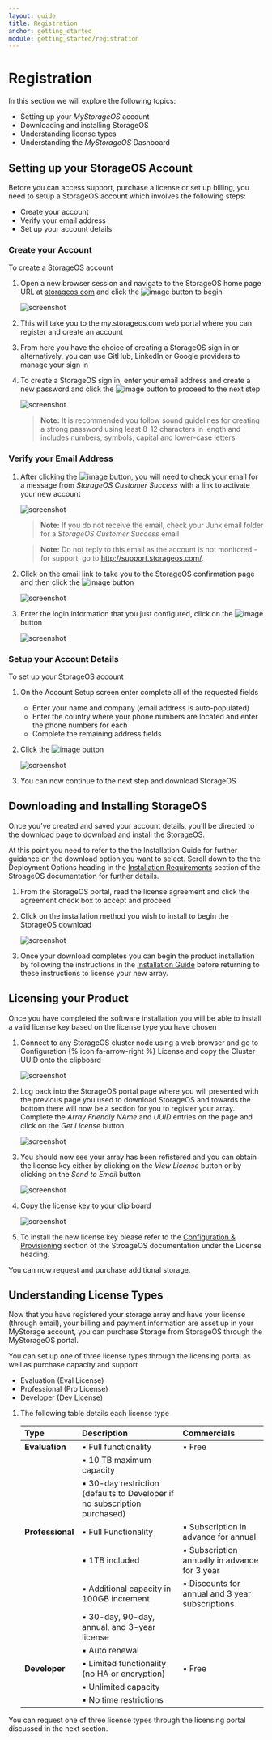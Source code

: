 ```yaml
---
layout: guide
title: Registration
anchor: getting_started
module: getting_started/registration
---
```


# Registration

In this section we will explore the following topics:

* Setting up your *MyStorageOS* account
* Downloading and installing StorageOS
* Understanding license types
* Understanding the *MyStorageOS* Dashboard


## Setting up your StorageOS Account

Before you can access support, purchase a license or set up billing, you need to setup a StorageOS account which involves the following steps:

* Create your account
* Verify your email address
* Set up your account details

### Create your Account
To create a StorageOS account

1.	Open a new browser session and navigate to the StorageOS home page URL at [storageos.com](http://storageos.com) and click the ![image](/images/docs/overview/getstarted.png) button to begin

    ![screenshot](/images/docs/overview/licensing1.png)

2. This will take you to the my.storageos.com web portal where you can register and create an account
3. From here you have the choice of creating a StorageOS sign in or alternatively, you can use GitHub, LinkedIn or Google providers to manage your sign in	
4. To create a StorageOS sign in, enter your email address and create a new password and click the ![image](/images/docs/overview/signup.png) button to proceed to the next step

   ![screenshot](/images/docs/overview/licensing2.png)

   > **Note:** It is recommended you follow sound guidelines for creating a strong password using least 8-12 characters in length and includes numbers, symbols, capital and lower-case letters


### Verify your Email Address
1. After clicking the ![image](/images/docs/overview/signup.png) button, you will need to check your email for a message from *StorageOS Customer Success* with a link to activate your new account

   ![screenshot](/images/docs/overview/licensing3.png)

   > **Note:**  If you do not receive the email, check your Junk email folder for a *StorageOS Customer Success* email

   > **Note:**  Do not reply to this email as the account is not monitored - for support, go to http://support.storageos.com/.

2. Click on the email link to take you to the StorageOS confirmation page and then click the ![image](/images/docs/overview/toportal.png) button

   ![screenshot](/images/docs/overview/licensing4.png)

3. Enter the login information that you just configured, click on the ![image](/images/docs/overview/login.png) button 

   ![screenshot](/images/docs/overview/licensing4a.png)

### Setup your Account Details

To set up your StorageOS account

1. On the Account Setup screen enter complete all of the requested fields

   * Enter your name and company (email address is auto-populated)
   * Enter the country where your phone numbers are located and enter the phone numbers for each
   * Complete the remaining address fields

2. Click the ![image](/images/docs/overview/save.png) button

    ![screenshot](/images/docs/overview/licensing4b.png)

3.	You can now continue to the next step and download StorageOS

## Downloading and Installing StorageOS

Once you’ve created and saved your account details, you’ll be directed to the download page to download and install the StorageOS. 

At this point you need to refer to the the Installation Guide for further guidance on the download option you want to select.  Scroll down to the the Deployment Options heading in the [Installation Requirements](../install/deployment.html) section of the StroageOS documentation for further details.

1.	From the StorageOS portal, read the license agreement and click the agreement check box to accept and proceed
2.	Click on the installation method you wish to install to begin the StorageOS download

    ![screenshot](/images/docs/overview/licensing5.png)

3.	Once your download completes you can begin the product installation by following the instructions in the [Installation Guide](../install/deployment.html) before returning to these instructions to license your new array. 


## Licensing your Product

Once you have completed the software installation you will be able to install a valid license key based on the license type you have chosen

1.	Connect to any StorageOS cluster node using a web browser and go to Configuration {% icon fa-arrow-right %} License and copy the Cluster UUID onto the clipboard


    ![screenshot](/images/docs/overview/license.png)

2. Log back into the StorageOS portal page where you will presented with the previous page you used to download StorageOS and towards the bottom there will now be a section for you to register your array.  Complete the *Array Friendly NAme* and *UUID* entries on the page and click on the *Get License* button

    ![screenshot](/images/docs/overview/license01a.png)

3. You should now see your array has been refistered and you can obtain the license key either by clicking on the *View License* button or by clicking on the *Send to Email* button

    ![screenshot](/images/docs/overview/licensing02.png)

4. Copy the license key to your clip board

    ![screenshot](/images/docs/overview/licensing03.png)

5. To install the new license key please refer to the [Configuration & Provisioning](../manage/configuring.html) section of the StroageOS documentation under the License heading.

You can now request and purchase additional storage.

## Understanding License Types

Now that you have registered your storage array and have your license (through email), your billing and payment information are asset up in your MyStorage account, you can purchase Storage from StorageOS through the MyStorageOS portal.

You can set up one of three license types through the licensing portal as well as purchase capacity and support

* Evaluation (Eval License)
* Professional (Pro License)
* Developer (Dev License) 

1. The following table details each license type


   | Type             | Description                                  | Commercials |
   |:-----------------|:---------------------------------------------|:------------|
   | **Evaluation**   | ▪︎ Full functionality                         | ▪︎ Free      |
   |                  | ▪︎ 10 TB maximum capacity                     |             |
   |                  | ▪︎ 30-day restriction (defaults to Developer if no subscription purchased)|           |
   | **Professional** | ▪ Full Functionality                         | ▪ Subscription in advance for annual  |
   |                  | ▪ 1TB included                               | ▪ Subscription annually in advance for 3 year   |
   |                  | ▪ Additional capacity in 100GB increment     | ▪ Discounts for annual and 3 year subscriptions |
   |                  | ▪ 30-day, 90-day, annual, and 3-year license |             |
   |                  | ▪ Auto renewal                               |             |
   | **Developer**    | ▪ Limited functionality (no HA or encryption)| ▪︎ Free      |
   |                  | ▪ Unlimited capacity                         |             |
   |                  | ▪ No time restrictions                       |             |

You can request one of three license types through the licensing portal discussed in the next section.
